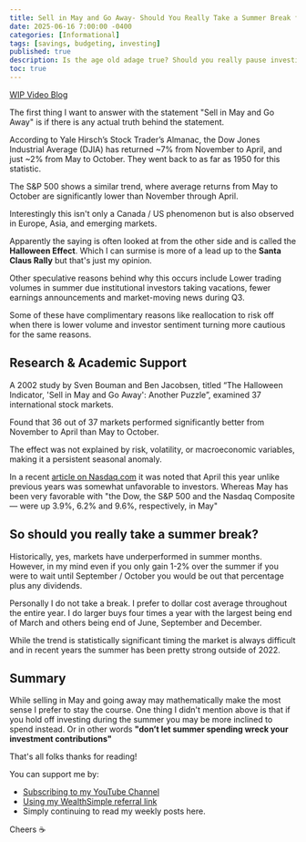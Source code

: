 ```yaml
---
title: Sell in May and Go Away- Should You Really Take a Summer Break from the Markets?
date: 2025-06-16 7:00:00 -0400
categories: [Informational]
tags: [savings, budgeting, investing]
published: true
description: Is the age old adage true? Should you really pause investing during the summer?
toc: true
---
```


[WIP Video Blog]()

The first thing I want to answer with the statement "Sell in May and Go Away" is if there is any actual truth behind the statement.

According to Yale Hirsch’s Stock Trader’s Almanac, the Dow Jones Industrial Average (DJIA) has returned ~7% from November to April, and just ~2% from May to October. They went back to as far as 1950 for this statistic.

The S&P 500 shows a similar trend, where average returns from May to October are significantly lower than November through April.

Interestingly this isn't only a Canada / US phenomenon but is also observed in Europe, Asia, and emerging markets.

Apparently the saying is often looked at from the other side and is called the **Halloween Effect**. Which I can surmise is more of a lead up to the **Santa Claus Rally** but that's just my opinion.

Other speculative reasons behind why this occurs include Lower trading volumes in summer due institutional investors taking vacations, fewer earnings announcements and market-moving news during Q3.

Some of these have complimentary reasons like reallocation to risk off when there is lower volume and investor sentiment turning more cautious for the same reasons.

## Research & Academic Support

A 2002 study by Sven Bouman and Ben Jacobsen, titled “The Halloween Indicator, 'Sell in May and Go Away': Another Puzzle”, examined 37 international stock markets.

Found that 36 out of 37 markets performed significantly better from November to April than May to October.

The effect was not explained by risk, volatility, or macroeconomic variables, making it a persistent seasonal anomaly.

In a recent [article on Nasdaq.com](https://www.nasdaq.com/articles/tech-shines-markets-defy-sell-may-and-go-away-adage-5-picks) it was noted that April this year unlike previous years was somewhat unfavorable to investors. Whereas May has been very favorable with "the Dow, the S&P 500 and the Nasdaq Composite — were up 3.9%, 6.2% and 9.6%, respectively, in May"

## So should you really take a summer break?

Historically, yes, markets have underperformed in summer months. However, in my mind even if you only gain 1-2% over the summer if you were to wait until September / October you would be out that percentage plus any dividends.

Personally I do not take a break. I prefer to dollar cost average throughout the entire year. I do larger buys four times a year with the largest being end of March and others being end of June, September and December.

While the trend is statistically significant timing the market is always difficult and in recent years the summer has been pretty strong outside of 2022.

## Summary

While selling in May and going away may mathematically make the most sense I prefer to stay the course. One thing I didn't mention above is that if you hold off investing during the summer you may be more inclined to spend instead. Or in other words **"don’t let summer spending wreck your investment contributions"**

That's all folks thanks for reading!

You can support me by:
- [Subscribing to my YouTube Channel](https://www.youtube.com/@FinancialFreedomAnOdyssey?sub_confirmation=1)
- [Using my WealthSimple referral link](https://my.wealthsimple.com/app/public/trade-referral-signup?code=VUGTXQ)
- Simply continuing to read my weekly posts here.

Cheers ☕